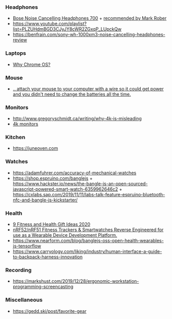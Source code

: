 ### Headphones

- [Bose Noise Cancelling Headphones 700](https://www.bose.com/en_us/better_with_bose/mark-rober.html?mc=25_SM_HP_SC_00_YT_markrober3) + [recommended by Mark Rober](https://youtu.be/a_TSR_v07m0)
- https://www.youtube.com/playlist?list=PLZUHdmBGD3CJyJY8cWR2ZGxqP_LUpckQw
- https://benfrain.com/sony-wh-1000xm3-noise-cancelling-headphones-review

### Laptops

- [Why Chrome OS?](https://twitter.com/WebReflection/status/1244374562139242497)

### Mouse

- [.. attach your mouse to your computer with a wire so it could get power and you didn't need to change the batteries all the time.](https://twitter.com/seldo/status/1215719226188582913)

### Monitors

- http://www.gregoryschmidt.ca/writing/why-4k-is-misleading
- [4k monitors](https://twitter.com/rogie/status/1221294864144318468)

### Kitchen

- https://juneoven.com

### Watches

- https://adamfuhrer.com/accuracy-of-mechanical-watches
- https://shop.espruino.com/banglejs + https://www.hackster.io/news/the-bangle-js-an-open-sourced-javascript-powered-smart-watch-6359962646c2 + https://cxlabs.sap.com/2019/11/11/labs-talk-feature-espruino-bluetooth-nfc-and-bangle-js-kickstarter/

### Health

- [9 Fitness and Health Gift Ideas 2020](https://youtu.be/G9n51Xtcm_A)
- [nRF52/nRF51 Fitness Trackers & Smartwatches Reverse Engineered for use as a Wearable Device Development Platform.](https://github.com/curtpw/nRF5x-device-reverse-engineering)
- https://www.nearform.com/blog/banglejs-oss-open-health-wearables-js-tensorflow 
- https://www.carryology.com/liking/industry/human-interface-a-guide-to-backpack-harness-innovation

### Recording

- https://markshust.com/2019/12/28/ergonomic-workstation-programming-screencasting

### Miscellaneous

- https://gedd.ski/post/favorite-gear
